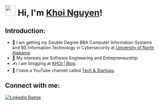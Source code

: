 # <img src="https://raw.githubusercontent.com/TheDudeThatCode/TheDudeThatCode/master/Assets/Hi.gif" width=35 height=35> Hi, I'm [Khoi Nguyen](https://www.khoiuna.info/)!

## Introduction:
- 💼 I am getting my Double Degree BBA Computer Information Systems and BS Information Technology in Cybersecurity at [University of North Alabama](https://una.edu/).
- 🤔 My interests are Software Engineering and Entrepreneurship.
- ✍️ I am blogging at [KHOI | Blog](https://blog.khoiuna.info/).
- 🎥 I have a YouTube channel called [Tech & Startups](https://www.youtube.com/channel/UCo3A3_8jiHnepCQnb9aBtjQ?sub_confirmation=true).

## Connect with me:
[![Linkedin Badge](https://img.shields.io/badge/-khoiuna-blue?style=flat-circle&logo=Linkedin&logoColor=white&link=https://www.linkedin.com/in/khoiuna/)](https://www.linkedin.com/in/khoiuna/)
